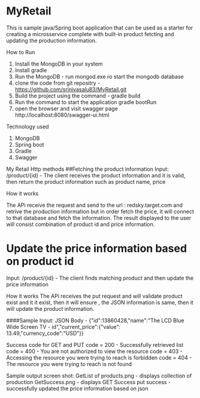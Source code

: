 # MyRetail

This is sample java/Spring boot application that can be used as a starter for creating a microsservice complete with built-in product fetcting and updating the production information.

How to Run

1. Install the MongoDB in your system 
2. Install gradle 
3. Run the MongoDB - run mongod.exe ro start the mongodb database
4. clone the code from git repositry -https://github.com/srinivasalu83/MyRetail.git
5. Build the project using the command - gradle build
6. Run the command to start the application gradle bootRun
7. open the browser and visit swagger page http://localhost:8080/swagger-ui.html


Technology used
1. MongoDB 
2. Spring boot
3. Gradle
4. Swagger


My Retail Http methods
##Fetching the product information
Input: /product/{id} - The client receives the product information and it is valid, then return the product information such as product name, price

How it works

The APi receive the request and send to the url : redsky.target.com and retrive the production information but in order fetch the price, it will connect to that database and fetch the information.
The result displayed to the user  will consist combination of product id and price information.

# Update the price information based on product id
Input: /product/{id} - The client finds matching product and then update the price information

How it works
The APi receives the put request and will validate product exist and it it exist, then it will ensure , the JSON information is same, then it will update the product information.

####Sample Input: JSON Body - {"id":13860428,"name":"The LCD Blue Wide Screen TV - id","current_price":{"value": 13.49,"currency_code":"USD"}}


Success code for GET and PUT
code = 200 - Successfully retrieved list
code = 400 - You are not authorized to view the resource
code = 403 - Accessing the resource you were trying to reach is forbidden
code = 404 - The resource you were trying to reach is not found


Sample output screen shot:
GetList of products.png - displays collection of production
GetSuccess.png - displays GET Success
put success - successfully  updated the price information based on json
